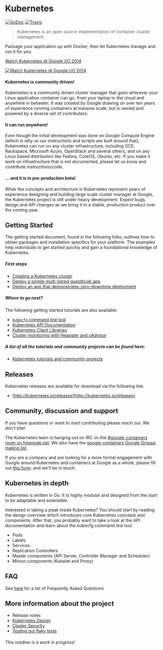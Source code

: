 # Kubernetes

[![GoDoc](https://godoc.org/github.com/GoogleCloudPlatform/kubernetes?status.png)](https://godoc.org/github.com/GoogleCloudPlatform/kubernetes)
[![Travis](https://travis-ci.org/GoogleCloudPlatform/kubernetes.svg?branch=master)](https://travis-ci.org/GoogleCloudPlatform/kubernetes)

> Kubernetes is an open source implementation of container cluster management.

Package your application up with Docker, then let Kubernetes manage and run it for you.

[Watch Kubernetes @ Google I/O 2014](http://youtu.be/tsk0pWf4ipw)

[![Watch Kubernetes @ Google I/O 2014](http://i.imgur.com/DbgdxGx.png)](http://youtu.be/tsk0pWf4ipw)

#### Kubernetes is community driven!

Kubernetes is a community driven cluster manager that goes wherever your Linux application container can go, from your laptop to the cloud and anywhere in between. It was created by Google drawing on over ten years of experience running containers at massive scale, but is owned and powered by a diverse set of contributors.

#### It can run anywhere!

Even though the initial development was done on Google Compute Engine (which is why so our instructions and scripts are built around that), Kubernetes can run on any cluster infrastructure, including GCE, Rackspace, Microsoft Azure, OpenStack and several others, and on any Linux based distribution like Fedora, CoreOS, Ubuntu, etc. If you make it work on infrastructure that is not documented, please let us know and contribute instructions/code.

#### ... and it is in pre-production beta!

While the concepts and architecture in Kubernetes represent years of experience designing and building large scale cluster manager at Google, the Kubernetes project is still under heavy development. Expect bugs, design and API changes as we bring it to a stable, production product over the coming year.

## Getting Started

The getting started document, found in the following links, outlines how to obtain packages and installation specifics for your platform. The examples help individuals to get started quickly and gain a foundational knowledge of Kubernetes.

##### First steps

* [Creating a Kubernetes cluster]()
* [Deploy a simple multi-tiered guestbook app]()
* [Deploy an app that demonstrates zero-downtime deployment](https://github.com/GoogleCloudPlatform/kubernetes/blob/master/examples/update-demo/README.md)

##### Where to go next?

The following getting started tutorials are also available:

* [`kubecfg` command line tool](https://github.com/GoogleCloudPlatform/kubernetes/blob/master/docs/cli.md)
* [Kubernetes API Documentation](http://cdn.rawgit.com/GoogleCloudPlatform/kubernetes/31a0daae3627c91bc96e1f02a6344cd76e294791/api/kubernetes.html)
* [Kubernetes Client Libraries](https://github.com/GoogleCloudPlatform/kubernetes/blob/master/docs/client-libraries.md)
* [Cluster monitoring with Heapster and cAdvisor](https://github.com/GoogleCloudPlatform/heapster)

##### A list of all the tutorials and community projects can be found here:
* [Kubernetes tutorials and community projects]()

## Releases

Kubernetes releases are available for download via the following link:

* [http://kubernetes.io/releases](http://kubernetes.io/releases)

## Community, discussion and support

If you have questions or want to start contributing please reach out. We don't bite!

The Kubernetes team is hanging out on IRC on the [#google-containers room on freenode.net](http://webchat.freenode.net/?channels=google-containers).  We also have the [google-containers Google Groups mailing list](https://groups.google.com/forum/#!forum/google-containers).

If you are a company and are looking for a more formal engagement with Google around Kubernetes and containers at Google as a whole, please fill out [this form](https://docs.google.com/a/google.com/forms/d/1_RfwC8LZU4CKe4vKq32x5xpEJI5QZ-j0ShGmZVv9cm4/viewform). and we'll be in touch.

## Kubernetes in depth

Kubernetes is written in Go. It is highly modular and designed from the start to be adaptable and extensible.

Interested in taking a peak inside Kubernetes? You should start by reading the design overview which introduces core Kubernetes concepts and components. After that, you probably want to take a look at the API documentation and learn about the kubecfg command line tool.

- Pods
- Labels
- Services
- Replication Controllers
- Master components (API Server, Controller Manager and Scheduler)
- Minion components (Kubelet and Proxy)

## FAQ

See [here]() for a list of Frequently Asked Questions

## More information about the project
* Release notes
* [Kubernetes Design](https://github.com/GoogleCloudPlatform/kubernetes/blob/master/DESIGN.md)
* [Cluster Security](https://github.com/GoogleCloudPlatform/kubernetes/blob/master/DESIGN.md#cluster-security)
* [Testing out flaky tests](https://github.com/GoogleCloudPlatform/kubernetes/blob/master/docs/flaky-tests.md)

###### This readme is a work in progress!